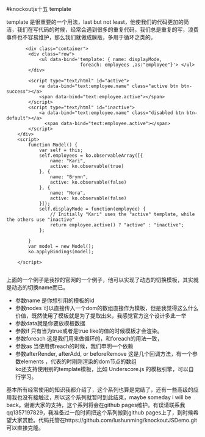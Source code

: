 #knockoutjs十五  template


template 是很重要的一个用法，last but not least，他使我们的代码更加的简洁，我们在写代码的时候，经常会遇到很多的重复代码，我们总是重复的写，浪费事件也不容易维护，那么我们就做成膜版，多用于循环之类的。
    
```
       <div class="container">
        <div class="row">
            <ul data-bind='template: { name: displayMode,
                           foreach: employees ,as:"employee"}'> </ul>
        </div>

        <script type="text/html" id="active">
            <a data-bind="text:employee.name" class="active btn btn-success"></a>
            <span data-bind="text:employee.active"></span>
        </script>
        <script type="text/html" id="inactive">
            <a data-bind="text:employee.name" class="disabled btn btn-default"></a>
              <span data-bind="text:employee.active"></span>
        </script>
    </div>
    <script>
        function Model() {
            var self = this;
            self.employees = ko.observableArray([{
                name: "Kari",
                active: ko.observable(true)
            }, {
                name: "Brynn",
                active: ko.observable(false)
            }, {
                name: "Nora",
                active: ko.observable(false)
            }]);
            self.displayMode = function(employee) {
                // Initially "Kari" uses the "active" template, while the others use "inactive"
                return employee.active() ? "active" : "inactive";
            };

        }
        var model = new Model();
        ko.applyBindings(model);

    </script>
    
```
上面的一个例子是我抄的官网的一个例子，他可以实现了动态的切换模板，其实就是动态的切换name而已。
- 参数name 是你想引用的模板的id
- 参数nodes 可以直接传入一个dom的数组直接作为模板，但是我觉得这么什么价值，既然使用了模板就是为了提取出来，我感觉官方这个设计多此一举
- 参数data就是你要放模板数据
- 参数if 只有当为true或者是true like的值的时候模板才会渲染。
- 参数foreach 这是我们用来做循环的，和foreach的用法一致，
- 参数as 当使用佛reach的时候，我们申明一个依赖
- 参数afterRender, afterAdd, or beforeRemove 这是几个回调方法，有一个参数elements ，代表的时刚刚渲染的dom节点的数组    
ko还支持使用别的template模板，比如 Underscore.js 的模板引擎，可以自行学习。

基本所有经常使用的知识我都介绍了，这个系列也算是完结了，还有一些高级的应用我也没有接触过，所以这个系列就暂时到此结束，maybe someday i will be back。谢谢大家的支持，这个系列将会在github pages维护。有误请联系我qq1357197829，我准备过一段时间把这个系列搬到github pages上了，到时候希望大家赏脸。代码托管在https://github.com/lushunming/knockoutJSDemo.git可以直接克隆。
